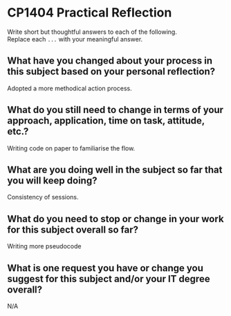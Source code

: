 # CP1404 Practical Reflection

Write short but thoughtful answers to each of the following.  
Replace each `...` with your meaningful answer.

## What have you changed about your process in this subject based on your personal reflection?

Adopted a more methodical action process.

## What do you still need to change in terms of your approach, application, time on task, attitude, etc.?

Writing code on paper to familiarise the flow. 

## What are you doing well in the subject so far that you will keep doing?

Consistency of sessions.  

## What do you need to stop or change in your work for this subject overall so far?

Writing more pseudocode

## What is one request you have or change you suggest for this subject and/or your IT degree overall?

N/A
